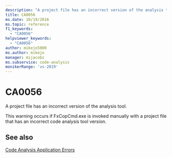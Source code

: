 ```yaml
---
description: "A project file has an incorrect version of the analysis tool."
title: CA0056
ms.date: 10/19/2016
ms.topic: reference
f1_keywords:
  - "CA0056"
helpviewer_keywords:
  - "CA0056"
author: mikejo5000
ms.author: mikejo
manager: mijacobs
ms.subservice: code-analysis
monikerRange: 'vs-2019'
---
```

# CA0056

A project file has an incorrect version of the analysis tool.

This warning occurs if FxCopCmd.exe is invoked manually with a project file that has an incorrect code analysis tool version.

## See also
[Code Analysis Application Errors](../code-quality/code-analysis-application-errors.md)
